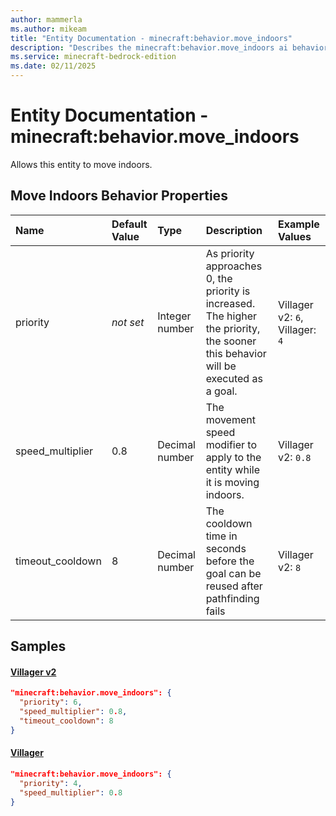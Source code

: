 ```yaml
---
author: mammerla
ms.author: mikeam
title: "Entity Documentation - minecraft:behavior.move_indoors"
description: "Describes the minecraft:behavior.move_indoors ai behavior component"
ms.service: minecraft-bedrock-edition
ms.date: 02/11/2025 
---
```


# Entity Documentation - minecraft:behavior.move_indoors

Allows this entity to move indoors.


## Move Indoors Behavior Properties

|Name       |Default Value |Type |Description |Example Values |
|:----------|:-------------|:----|:-----------|:------------- |
| priority | *not set* | Integer number | As priority approaches 0, the priority is increased. The higher the priority, the sooner this behavior will be executed as a goal. | Villager v2: `6`, Villager: `4` | 
| speed_multiplier | 0.8 | Decimal number | The movement speed modifier to apply to the entity while it is moving indoors. | Villager v2: `0.8` | 
| timeout_cooldown | 8 | Decimal number | The cooldown time in seconds before the goal can be reused after pathfinding fails | Villager v2: `8` | 

## Samples

#### [Villager v2](https://github.com/Mojang/bedrock-samples/tree/preview/behavior_pack/entities/villager_v2.json)


```json
"minecraft:behavior.move_indoors": {
  "priority": 6,
  "speed_multiplier": 0.8,
  "timeout_cooldown": 8
}
```

#### [Villager](https://github.com/Mojang/bedrock-samples/tree/preview/behavior_pack/entities/villager.json)


```json
"minecraft:behavior.move_indoors": {
  "priority": 4,
  "speed_multiplier": 0.8
}
```
